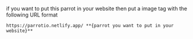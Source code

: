 if you want to put this parrot in your website then put a image tag with the following URL format


`https://parrotio.netlify.app/ **{parrot you want to put in your website}**`
